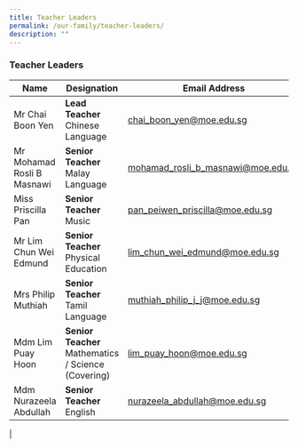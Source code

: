 ```yaml
---
title: Teacher Leaders
permalink: /our-family/teacher-leaders/
description: ""
---
```

### **Teacher Leaders**

|  Name | Designation | Email Address |
|---|---|---|
| Mr Chai Boon Yen  | **Lead Teacher**<br>Chinese Language | [chai_boon_yen@moe.edu.sg](chai_boon_yen@moe.edu.sg) |
| Mr Mohamad Rosli B Masnawi | **Senior Teacher**<br>Malay Language | [mohamad_rosli_b_masnawi@moe.edu.sg](mohamad_rosli_b_masnawi@moe.edu.sg) |
| Miss Priscilla Pan | **Senior Teacher**<br>Music | [pan_peiwen_priscilla@moe.edu.sg](pan_peiwen_priscilla@moe.edu.sg) |
| Mr Lim Chun Wei Edmund | **Senior Teacher**<br>Physical Education | [lim_chun_wei_edmund@moe.edu.sg](lim_chun_wei_edmund@moe.edu.sg) |
| Mrs Philip Muthiah | **Senior Teacher**<br>Tamil Language | [muthiah_philip_j_j@moe.edu.sg](muthiah_philip_j_j@moe.edu.sg) |
| Mdm Lim Puay Hoon | **Senior Teacher**<br>Mathematics / Science (Covering) | [lim_puay_hoon@moe.edu.sg](lim_puay_hoon@moe.edu.sg) |
| Mdm Nurazeela Abdullah| **Senior Teacher**<br>English | [nurazeela_abdullah@moe.edu.sg](nurazeela_abdullah@moe.edu.sg) |
|